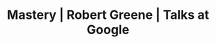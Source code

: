 ---
layout: post_video
type: video
title:  Mastery | Robert Greene | Talks at Google
book: 
poster: alex
categories: [ productivity ]
tags: [ youtube, book, video ]
youtube_url: https://www.youtube.com/embed/_4_-irspjKo
image: https://images-na.ssl-images-amazon.com/images/I/41WoD6VNvSL.jpg
description: Robert Greene stops by the Googleplex to discuss his latest book, "Mastery." Temple Grandin, Martha Graham, Henry Ford, Buckminster Fuller—all have lessons to offer about how the love for doing one thing exceptionally well can lead to mastery. Yet the secret, Greene maintains, is already in our heads. Debunking long-held cultural myths, he demonstrates just how we, as humans, are hardwired for achievement and supremacy.
---